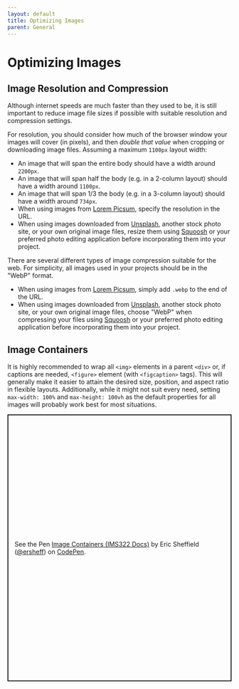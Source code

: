 ```yaml
---
layout: default
title: Optimizing Images
parent: General
---
```

# Optimizing Images
## Image Resolution and Compression
Although internet speeds are much faster than they used to be, it is still important to reduce image file sizes if possible with suitable resolution and compression settings.

For resolution, you should consider how much of the browser window your images will cover (in pixels), and then *double that value* when cropping or downloading image files. Assuming a maximum `1100px` layout width:
- An image that will span the entire body should have a width around `2200px`.
- An image that will span half the body (e.g. in a 2-column layout) should have a width around `1100px`.
- An image that will span 1/3 the body (e.g. in a 3-column layout) should have a width around `734px`.
- When using images from [Lorem Picsum](https://picsum.photos), specify the resolution in the URL.
- When using images downloaded from [Unsplash](https://unsplash.com), another stock photo site, or your own original image files, resize them using [Squoosh](https://squoosh.app) or your preferred photo editing application before incorporating them into your project.

There are several different types of image compression suitable for the web. For simplicity, all images used in your projects should be in the "WebP" format.
- When using images from [Lorem Picsum](https://picsum.photos), simply add `.webp` to the end of the URL.
- When using images downloaded from [Unsplash](https://unsplash.com), another stock photo site, or your own original image files, choose "WebP" when compressing your files using [Squoosh](https://squoosh.app) or your preferred photo editing application before incorporating them into your project.

## Image Containers
It is highly recommended to wrap all `<img>` elements in a parent `<div>` or, if captions are needed, `<figure>` element (with `<figcaption>` tags). This will generally make it easier to attain the desired size, position, and aspect ratio in flexible layouts. Additionally, while it might not suit every need, setting `max-width: 100%` and `max-height: 100vh` as the default properties for all images will probably work best for most situations.
<p class="codepen" data-height="600" data-default-tab="html,result" data-slug-hash="KKEpJzp" data-editable="true" data-user="ersheff" style="height: 600px; box-sizing: border-box; display: flex; align-items: center; justify-content: center; border: 2px solid; margin: 1em 0; padding: 1em;">
  <span>See the Pen <a href="https://codepen.io/ersheff/pen/KKEpJzp">
  Image Containers (IMS322 Docs)</a> by Eric Sheffield (<a href="https://codepen.io/ersheff">@ersheff</a>)
  on <a href="https://codepen.io">CodePen</a>.</span>
</p>
<script async src="https://cpwebassets.codepen.io/assets/embed/ei.js"></script>